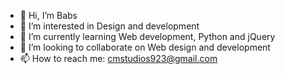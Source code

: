 - 👋 Hi, I’m Babs
- 👀 I’m interested in Design and development
- 🌱 I’m currently learning Web development, Python and jQuery 
- 💞️ I’m looking to collaborate on Web design and development
- 📫 How to reach me: cmstudios923@gmail.com 
<!---
Cmstudios923/Cmstudios923 is a ✨ special ✨ repository because its `README.md` (this file) appears on your GitHub profile.
You can click the Preview link to take a look at your changes.
--->
